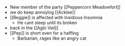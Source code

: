 - New member of the party [[Peppercorn Meadowfort]]
- we do keep annoying [[Acklee]]
- [[Reggie]] is affected with Insidious Insomnia
	- He cant sleep until its broken
- back in the [[Aglo Veil]]
- [[Pep]] is short even for a halfling
	- Barbarian, rages like an angry cat
